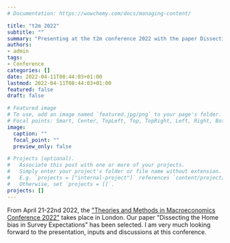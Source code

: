 ```yaml
---
# Documentation: https://wowchemy.com/docs/managing-content/

title: "t2m 2022"
subtitle: ""
summary: "Presenting at the t2m conference 2022 with the paper Dissecting the Home bias in Survey Expectations"
authors: 
- admin
tags:
- Conference
categories: []
date: 2022-04-11T08:44:03+01:00
lastmod: 2022-04-11T08:44:03+01:00
featured: false
draft: false

# Featured image
# To use, add an image named `featured.jpg/png` to your page's folder.
# Focal points: Smart, Center, TopLeft, Top, TopRight, Left, Right, BottomLeft, Bottom, BottomRight.
image:
  caption: ""
  focal_point: ""
  preview_only: false

# Projects (optional).
#   Associate this post with one or more of your projects.
#   Simply enter your project's folder or file name without extension.
#   E.g. `projects = ["internal-project"]` references `content/project/deep-learning/index.md`.
#   Otherwise, set `projects = []`.
projects: []
---
```


From April 21-22nd 2022, the ["Theories and Methods in Macroeconomics Conference 2022"](https://t2m2022.sciencesconf.org/) takes place in London. Our paper "Dissecting the Home bias in Survey Expectations" has been selected. I am very much looking forward to the presentation, inputs and discussions at this conference.
